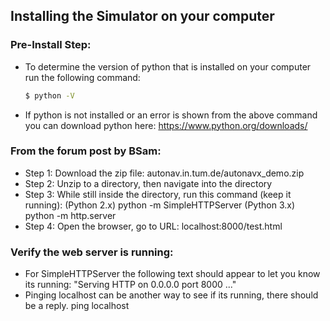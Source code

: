 ## Installing the Simulator on your computer

### Pre-Install Step:
  - To determine the version of python that is installed on your computer run the following command:
    ```sh
    $ python -V
    ```

 - If python is not installed or an error is shown from the above command you can download python here: https://www.python.org/downloads/

### From the forum post by BSam:
 - Step 1: Download the zip file: autonav.in.tum.de/autonavx_demo.zip
 - Step 2: Unzip to a directory, then navigate into the directory
 - Step 3: While still inside the directory, run this command (keep it running):
(Python 2.x)
    python -m SimpleHTTPServer
(Python 3.x)
    python -m http.server
 - Step 4: Open the browser, go to URL: localhost:8000/test.html

### Verify the web server is running:
 - For SimpleHTTPServer the following text should appear to let you know its running: "Serving HTTP on 0.0.0.0 port 8000 ..."
 - Pinging localhost can be another way to see if its running, there should be a reply.
    ping localhost
